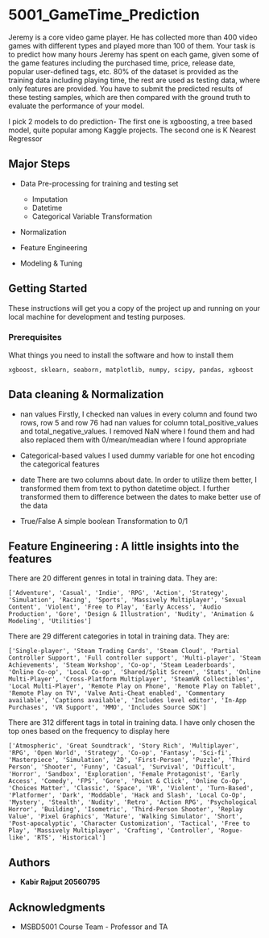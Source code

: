 # 5001_GameTime_Prediction

Jeremy is a core video game player. He has collected more than 400 video games with different types and played more than 100 of them. Your task is to predict how many hours Jeremy has spent on each game, given some of the game features including the purchased time, price, release date, popular user-defined tags, etc. 80% of the dataset is provided as the training data including playing time, the rest are used as testing data, where only features are provided. You have to submit the predicted results of these testing samples, which are then compared with the ground truth to evaluate the performance of your model.

I pick 2 models to do prediction- 
The first one is xgboosting, a tree based model, quite popular among Kaggle projects. 
The second one is K Nearest Regressor

## Major Steps 

* Data Pre-processing for training and testing set
  * Imputation
  * Datetime
  * Categorical Variable Transformation
  
* Normalization
* Feature Engineering
* Modeling & Tuning


## Getting Started

These instructions will get you a copy of the project up and running on your local machine for development and testing purposes.

### Prerequisites

What things you need to install the software and how to install them

```
xgboost, sklearn, seaborn, matplotlib, numpy, scipy, pandas, xgboost
```

## Data cleaning & Normalization

* nan values
Firstly, I checked nan values in every column and found two rows, row 5 and row 76 had nan values for column total_positive_values and total_negative_values. I removed NaN where I found them and had also replaced them with 0/mean/meadian where I found appropriate 

* Categorical-based values
I used dummy variable for one hot encoding the categorical features

* date
There are two columns about date. In order to utilize them better, I transformed them from text to python datetime object.
I further transformed them to difference between the dates to make better use of the data

* True/False
A simple boolean Transformation to 0/1

## Feature Engineering : A little insights into the features 

There are 20 different genres in total in training data. They are:

```
['Adventure', 'Casual', 'Indie', 'RPG', 'Action', 'Strategy', 'Simulation', 'Racing', 'Sports', 'Massively Multiplayer', 'Sexual Content', 'Violent', 'Free to Play', 'Early Access', 'Audio Production', 'Gore', 'Design & Illustration', 'Nudity', 'Animation & Modeling', 'Utilities']
```

There are 29 different categories in total in training data. They are:

```
['Single-player', 'Steam Trading Cards', 'Steam Cloud', 'Partial Controller Support', 'Full controller support', 'Multi-player', 'Steam Achievements', 'Steam Workshop', 'Co-op', 'Steam Leaderboards', 'Online Co-op', 'Local Co-op', 'Shared/Split Screen', 'Stats', 'Online Multi-Player', 'Cross-Platform Multiplayer', 'SteamVR Collectibles', 'Local Multi-Player', 'Remote Play on Phone', 'Remote Play on Tablet', 'Remote Play on TV', 'Valve Anti-Cheat enabled', 'Commentary available', 'Captions available', 'Includes level editor', 'In-App Purchases', 'VR Support', 'MMO', 'Includes Source SDK']

```

There are 312 different tags in total in training data. I have only chosen the top ones based on the frequency to display here
```
['Atmospheric', 'Great Soundtrack', 'Story Rich', 'Multiplayer', 'RPG', 'Open World', 'Strategy', 'Co-op', 'Fantasy', 'Sci-fi', 'Masterpiece', 'Simulation', '2D', 'First-Person', 'Puzzle', 'Third Person', 'Shooter', 'Funny', 'Casual', 'Survival', 'Difficult', 'Horror', 'Sandbox', 'Exploration', 'Female Protagonist', 'Early Access', 'Comedy', 'FPS', 'Gore', 'Point & Click', 'Online Co-Op', 'Choices Matter', 'Classic', 'Space', 'VR', 'Violent', 'Turn-Based', 'Platformer', 'Dark', 'Moddable', 'Hack and Slash', 'Local Co-Op', 'Mystery', 'Stealth', 'Nudity', 'Retro', 'Action RPG', 'Psychological Horror', 'Building', 'Isometric', 'Third-Person Shooter', 'Replay Value', 'Pixel Graphics', 'Mature', 'Walking Simulator', 'Short', 'Post-apocalyptic', 'Character Customization', 'Tactical', 'Free to Play', 'Massively Multiplayer', 'Crafting', 'Controller', 'Rogue-like', 'RTS', 'Historical']

```

## Authors

* **Kabir Rajput 20560795**  

## Acknowledgments

* MSBD5001 Course Team - Professor and TA 
